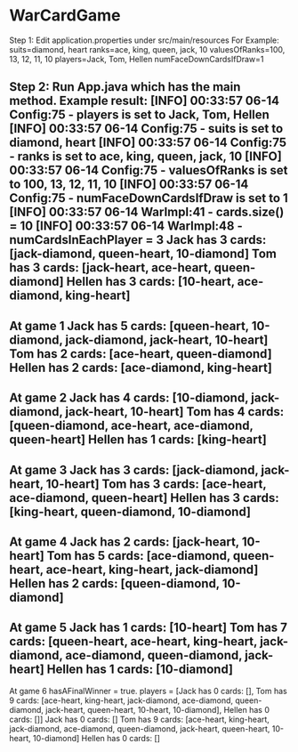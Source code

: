 # WarCardGame
Step 1: Edit application.properties under src/main/resources
For Example:
suits=diamond, heart
ranks=ace, king, queen, jack, 10
valuesOfRanks=100, 13, 12, 11, 10
players=Jack, Tom, Hellen
numFaceDownCardsIfDraw=1

Step 2: Run App.java which has the main method.
Example result:
[INFO] 00:33:57 06-14 Config:75 - players is set to Jack, Tom, Hellen
[INFO] 00:33:57 06-14 Config:75 - suits is set to diamond, heart
[INFO] 00:33:57 06-14 Config:75 - ranks is set to ace, king, queen, jack, 10
[INFO] 00:33:57 06-14 Config:75 - valuesOfRanks is set to 100, 13, 12, 11, 10
[INFO] 00:33:57 06-14 Config:75 - numFaceDownCardsIfDraw is set to 1
[INFO] 00:33:57 06-14 WarImpl:41 - cards.size() = 10
[INFO] 00:33:57 06-14 WarImpl:48 - numCardsInEachPlayer = 3
Jack has 3 cards: [jack-diamond, queen-heart, 10-diamond]
Tom has 3 cards: [jack-heart, ace-heart, queen-diamond]
Hellen has 3 cards: [10-heart, ace-diamond, king-heart]
-------------------------------------------------------------------------
At game 1
Jack has 5 cards: [queen-heart, 10-diamond, jack-diamond, jack-heart, 10-heart]
Tom has 2 cards: [ace-heart, queen-diamond]
Hellen has 2 cards: [ace-diamond, king-heart]
-------------------------------------------------------------------------
At game 2
Jack has 4 cards: [10-diamond, jack-diamond, jack-heart, 10-heart]
Tom has 4 cards: [queen-diamond, ace-heart, ace-diamond, queen-heart]
Hellen has 1 cards: [king-heart]
-------------------------------------------------------------------------
At game 3
Jack has 3 cards: [jack-diamond, jack-heart, 10-heart]
Tom has 3 cards: [ace-heart, ace-diamond, queen-heart]
Hellen has 3 cards: [king-heart, queen-diamond, 10-diamond]
-------------------------------------------------------------------------
At game 4
Jack has 2 cards: [jack-heart, 10-heart]
Tom has 5 cards: [ace-diamond, queen-heart, ace-heart, king-heart, jack-diamond]
Hellen has 2 cards: [queen-diamond, 10-diamond]
-------------------------------------------------------------------------
At game 5
Jack has 1 cards: [10-heart]
Tom has 7 cards: [queen-heart, ace-heart, king-heart, jack-diamond, ace-diamond, queen-diamond, jack-heart]
Hellen has 1 cards: [10-diamond]
-------------------------------------------------------------------------
At game 6
hasAFinalWinner = true. players = [Jack has 0 cards: [], Tom has 9 cards: [ace-heart, king-heart, jack-diamond, ace-diamond, queen-diamond, jack-heart, queen-heart, 10-heart, 10-diamond], Hellen has 0 cards: []]
Jack has 0 cards: []
Tom has 9 cards: [ace-heart, king-heart, jack-diamond, ace-diamond, queen-diamond, jack-heart, queen-heart, 10-heart, 10-diamond]
Hellen has 0 cards: []
